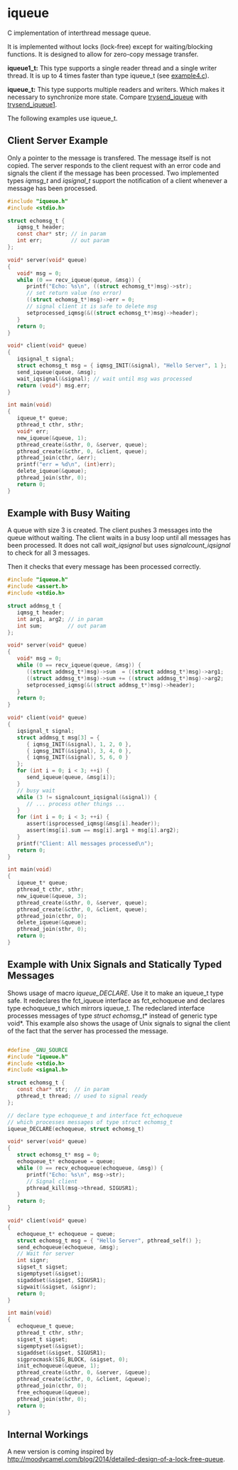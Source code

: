 iqueue
======

C implementation of interthread message queue.

It is implemented without locks (lock-free)
except for waiting/blocking functions.
It is designed to allow for zero-copy message transfer.

**iqueue1_t:** This type supports a single reader thread and a single writer thread.
It is up to 4 times faster than type iqueue_t (see [example4.c](example4.c)).

**iqueue_t:** This type supports multiple readers and writers. Which makes it necessary
to synchronize more state. Compare [trysend_iqueue](https://github.com/je-so/iqueue/blob/master/src/iqueue.c#L217) with [trysend_iqueue1](https://github.com/je-so/iqueue/blob/master/src/iqueue.c#L442).


The following examples use iqueue_t.

## Client Server Example

Only a pointer to the message is transfered. The message itself
is not copied. The server responds to the client request with
an error code and signals the client if the message has been processed.
Two implemented types *iqmsg_t* and *iqsignal_t* support the notification of a client 
whenever a message has been processed.

```C
#include "iqueue.h"
#include <stdio.h>

struct echomsg_t {
   iqmsg_t header;
   const char* str; // in param
   int err;         // out param
};

void* server(void* queue)
{
   void* msg = 0;
   while (0 == recv_iqueue(queue, &msg)) {
      printf("Echo: %s\n", ((struct echomsg_t*)msg)->str);
      // set return value (no error)
      ((struct echomsg_t*)msg)->err = 0;
      // signal client it is safe to delete msg
      setprocessed_iqmsg(&((struct echomsg_t*)msg)->header);
   }
   return 0;
}

void* client(void* queue)
{
   iqsignal_t signal;
   struct echomsg_t msg = { iqmsg_INIT(&signal), "Hello Server", 1 };
   send_iqueue(queue, &msg);
   wait_iqsignal(&signal); // wait until msg was processed
   return (void*) msg.err;
}

int main(void)
{
   iqueue_t* queue;
   pthread_t cthr, sthr;
   void* err;
   new_iqueue(&queue, 1);
   pthread_create(&sthr, 0, &server, queue);
   pthread_create(&cthr, 0, &client, queue);
   pthread_join(cthr, &err);
   printf("err = %d\n", (int)err);
   delete_iqueue(&queue);
   pthread_join(sthr, 0);
   return 0;
}
```

## Example with Busy Waiting

A queue with size 3 is created. The client pushes 3 messages into the queue without waiting.
The client waits in a busy loop until all messages has been processed. It does not call 
*wait_iqsignal* but uses *signalcount_iqsignal* to check for all 3 messages.

Then it checks that every message has been processed correctly.


```C
#include "iqueue.h"
#include <assert.h>
#include <stdio.h>

struct addmsg_t {
   iqmsg_t header;
   int arg1, arg2; // in param
   int sum;        // out param
};

void* server(void* queue)
{
   void* msg = 0;
   while (0 == recv_iqueue(queue, &msg)) {
      ((struct addmsg_t*)msg)->sum  = ((struct addmsg_t*)msg)->arg1;
      ((struct addmsg_t*)msg)->sum += ((struct addmsg_t*)msg)->arg2;
      setprocessed_iqmsg(&((struct addmsg_t*)msg)->header);
   }
   return 0;
}

void* client(void* queue)
{
   iqsignal_t signal;
   struct addmsg_t msg[3] = {
      { iqmsg_INIT(&signal), 1, 2, 0 },
      { iqmsg_INIT(&signal), 3, 4, 0 },
      { iqmsg_INIT(&signal), 5, 6, 0 }
   };
   for (int i = 0; i < 3; ++i) {
      send_iqueue(queue, &msg[i]);
   }
   // busy wait
   while (3 != signalcount_iqsignal(&signal)) {
      // ... process other things ...
   }
   for (int i = 0; i < 3; ++i) {
      assert(isprocessed_iqmsg(&msg[i].header));
      assert(msg[i].sum == msg[i].arg1 + msg[i].arg2);
   }
   printf("Client: All messages processed\n");
   return 0;
}

int main(void)
{
   iqueue_t* queue;
   pthread_t cthr, sthr;
   new_iqueue(&queue, 3);
   pthread_create(&sthr, 0, &server, queue);
   pthread_create(&cthr, 0, &client, queue);
   pthread_join(cthr, 0);
   delete_iqueue(&queue);
   pthread_join(sthr, 0);
   return 0;
}
```

## Example with Unix Signals and Statically Typed Messages

Shows usage of macro *iqueue_DECLARE*. Use it to make an iqueue_t type safe. It redeclares the fct_iqueue interface as fct_echoqueue and declares type echoqueue_t which mirrors iqueue_t. The redeclared interface processes messages of type *struct echomsg_t** instead of generic type void*. This example also shows the usage of Unix signals to signal the client of the fact that the server has processed the message.

```C

#define _GNU_SOURCE
#include "iqueue.h"
#include <stdio.h>
#include <signal.h>

struct echomsg_t {
   const char* str;  // in param
   pthread_t thread; // used to signal ready
};

// declare type echoqueue_t and interface fct_echoqueue 
// which processes messages of type struct echomsg_t
iqueue_DECLARE(echoqueue, struct echomsg_t)

void* server(void* queue)
{
   struct echomsg_t* msg = 0;
   echoqueue_t* echoqueue = queue;
   while (0 == recv_echoqueue(echoqueue, &msg)) {
      printf("Echo: %s\n", msg->str);
      // Signal client
      pthread_kill(msg->thread, SIGUSR1);
   }
   return 0;
}

void* client(void* queue)
{
   echoqueue_t* echoqueue = queue;
   struct echomsg_t msg = { "Hello Server", pthread_self() };
   send_echoqueue(echoqueue, &msg);
   // Wait for server
   int signr;
   sigset_t sigset;
   sigemptyset(&sigset);
   sigaddset(&sigset, SIGUSR1);
   sigwait(&sigset, &signr);
   return 0;
}

int main(void)
{
   echoqueue_t queue;
   pthread_t cthr, sthr;
   sigset_t sigset;
   sigemptyset(&sigset);
   sigaddset(&sigset, SIGUSR1);
   sigprocmask(SIG_BLOCK, &sigset, 0);
   init_echoqueue(&queue, 1);
   pthread_create(&sthr, 0, &server, &queue);
   pthread_create(&cthr, 0, &client, &queue);
   pthread_join(cthr, 0);
   free_echoqueue(&queue);
   pthread_join(sthr, 0);
   return 0;
}
```

## Internal Workings ##

A new version is coming inspired by http://moodycamel.com/blog/2014/detailed-design-of-a-lock-free-queue.


